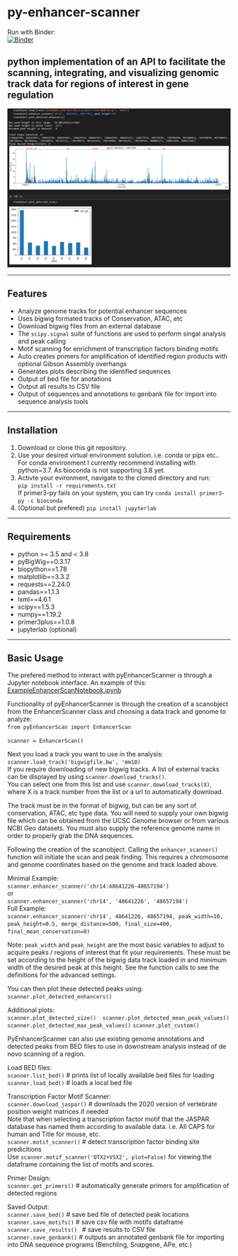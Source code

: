 # py-enhancer-scanner

Run with Binder:  
[![Binder](https://mybinder.org/badge_logo.svg)](https://mybinder.org/v2/gh/MLKaufman/py-enhancer-scanner/HEAD)  

python implementation of an API to facilitate the scanning, integrating, and visualizing genomic track data for regions of interest in gene regulation
---
![Demo Peaks](/demopeaks.png)

---

## Features
- Analyze genome tracks for potential enhancer sequences
- Uses bigwig formated tracks of Conservation, ATAC, etc
- Download bigwig files from an external database
- The `scipy.signal` suite of functions are used to perform singal analysis and peak calling
- Motif scanning for enrichment of transcription factors binding motifs
- Auto creates primers for amplification of identified region products with optional Gibson Assembly overhangs
- Generates plots describing the identified sequences
- Output of bed file for anotations
- Output all results to CSV file  
- Output of sequences and annotations to genbank file for import into sequence analysis tools
  
---

## Installation
 
1. Download or clone this git repository.  
2. Use your desired virtual environment solution. i.e. conda or pipx etc..  
For conda environment I currently recommend installing with python=3.7. As bioconda is not supporting 3.8 yet.  
3. Activte your evironment, navigate to the cloned directory and run:  
`pip install -r requirements.txt`  
If primer3-py fails on your system, you can try `conda install primer3-py -c bioconda`  
4. (Optional but prefered) `pip install jupyterlab`

---

## Requirements
- python >= 3.5 and < 3.8
- pyBigWig==0.3.17
- biopython==1.78
- matplotlib==3.3.2
- requests==2.24.0
- pandas==1.1.3
- lxml==4.6.1
- scipy==1.5.3
- numpy==1.19.2
- primer3plus==1.0.8
- jupyterlab (optional)

---
## Basic Usage
The prefered method to interact with pyEnhancerScanner is through a Jupyter notebook interface. An example of this:  
[ExampleEnhancerScanNotebook.ipynb](https://github.com/MLKaufman/py-enhancer-scanner/blob/main/ExampleEnhancerScanNotebook.ipynb)

Functionality of pyEnhancerScanner is through the creation of a scanobject from the EnhancerScanner class and choosing a data track and genome to analyze:  
`from pyEnhancerScan import EnhancerScan`

`scanner = EnhancerScan()`  

Next you load a track you want to use in the analysis:  
`scanner.load_track('bigwigfile.bw', 'mm10)`  
If you require downloading of new bigwig tracks. A list of external tracks can be displayed by using `scanner.download_tracks()`.  
You can select one from this list and use `scanner.download_tracks(X)`, where X is a track number from the list or a url to automatically download.

The track must be in the format of bigwig, but can be any sort of conservation, ATAC, etc type data. You will need to supply your own bigwig file which can be obtained from the UCSC Genome browser or from various NCBI Geo datasets. You must also supply the reference genome name in order to properly grab the DNA sequences.  

Following the creation of the scanobject. Calling the `enhancer_scanner()` function will initiate the scan and peak finding. This requires a chromosome and genome coordinates based on the genome and track loaded above.  

Minimal Example:  
`scanner.enhancer_scanner('chr14:48641226-48657194')`  
or  
`scanner.enhancer_scanner('chr14', '48641226', '48657194')`  
Full Example:  
`scanner.enhancer_scanner('chr14', 48641226, 48657194, peak_width=10, peak_height=0.5, merge_distance=500, final_size=400, final_mean_conservation=0)`  

Note: `peak_width` and `peak_height` are the most basic variables to adjust to acquire peaks / regions of interest that fit your requirements. These must be set according to the height of the bigwig data track loaded in and minimum width of the desired peak at this height. See the function calls to see the definitions for the advanced settings.  

You can then plot these detected peaks using:  
`scanner.plot_detected_enhancers()`  

Additional plots:  
`scanner.plot_detected_size()  scanner.plot_detected_mean_peak_values()  scanner.plot_detected_max_peak_values()`  `scanner.plot_custom()`

PyEnhancerScanner can also use existing genome annotations and detected peaks from BED files to use in downstream analysis instead of de novo scanning of a region.  

Load BED files:  
`scanner.list_bed()` # prints list of locally available bed files for loading  
`scanner.load_bed()` # loads a local bed file  


Transcription Factor Motif Scanner:  
`scanner.download_jaspar()` # downloads the 2020 version of vertebrate position weight matrices if needed  
Note that when selecting a transcription factor motif that the JASPAR database has named them according to available data. i.e. All CAPS for human and Title for mouse, etc.  
`scanner.motif_scanner()` # detect transcription factor binding site predicitions  
Use `scanner.motif_scanner('OTX2+VSX2', plot=False)` for viewing the dataframe containing the list of motifs and scores.

Primer Design:  
`scanner.get_primers()` # automatically generate primers for amplification of detected regions  

Saved Output:  
`scanner.save_bed()` # save bed file of detected peak locations  
`scanner.save_motifs()` # save csv file with motifs dataframe  
`scanner.save_results() ` # save results to CSV file  
`scanner.save_genbank()` # outputs an annotated genbank file for importing into DNA sequence programs (Benchling, Snapgene, APe, etc.)  
